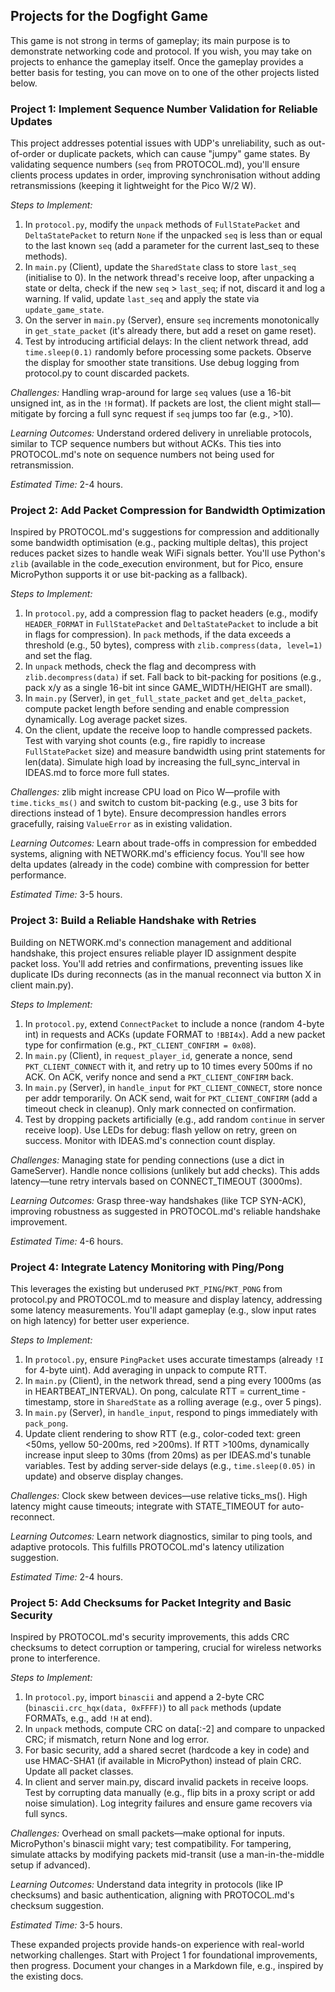 
## Projects for the Dogfight Game

This game is not strong in terms of gameplay; its main purpose is to demonstrate networking code
and protocol. If you wish, you may take on projects to enhance the gameplay itself. Once the gameplay
provides a better basis for testing, you can move on to one of the other projects listed below.


### Project 1: Implement Sequence Number Validation for Reliable Updates
This project addresses potential issues with UDP's unreliability, such as out-of-order or duplicate
packets, which can cause "jumpy" game states. By validating sequence numbers (`seq` from PROTOCOL.md),
you'll ensure clients process updates in order, improving synchronisation without adding retransmissions
(keeping it lightweight for the Pico W/2 W).

*Steps to Implement:*
1. In `protocol.py`, modify the `unpack` methods of `FullStatePacket` and `DeltaStatePacket` to return
   `None` if the unpacked `seq` is less than or equal to the last known `seq` (add a parameter for the
   current last_seq to these methods).
2. In `main.py` (Client), update the `SharedState` class to store `last_seq` (initialise to 0). In the
   network thread's receive loop, after unpacking a state or delta, check if the new `seq` > `last_seq`;
   if not, discard it and log a warning. If valid, update `last_seq` and apply the state via `update_game_state`.
3. On the server in `main.py` (Server), ensure `seq` increments monotonically in `get_state_packet`
   (it's already there, but add a reset on game reset).
4. Test by introducing artificial delays: In the client network thread, add `time.sleep(0.1)` randomly
   before processing some packets. Observe the display for smoother state transitions. Use debug logging
   from protocol.py to count discarded packets.

*Challenges:* Handling wrap-around for large `seq` values (use a 16-bit unsigned int, as in the `!H` format).
If packets are lost, the client might stall—mitigate by forcing a full sync request if `seq` jumps too far
(e.g., >10).

*Learning Outcomes:* Understand ordered delivery in unreliable protocols, similar to TCP sequence numbers
but without ACKs. This ties into PROTOCOL.md's note on sequence numbers not being used for retransmission.

*Estimated Time:* 2-4 hours.


### Project 2: Add Packet Compression for Bandwidth Optimization
Inspired by PROTOCOL.md's suggestions for compression and additionally some bandwidth optimisation
(e.g., packing multiple deltas), this project reduces packet sizes to handle weak WiFi signals better.
You'll use Python's `zlib` (available in the code_execution environment, but for Pico, ensure MicroPython
supports it or use bit-packing as a fallback).

*Steps to Implement:*
1. In `protocol.py`, add a compression flag to packet headers (e.g., modify `HEADER_FORMAT` in
   `FullStatePacket` and `DeltaStatePacket` to include a bit in flags for compression). In `pack`
   methods, if the data exceeds a threshold (e.g., 50 bytes), compress with `zlib.compress(data, level=1)`
   and set the flag.
2. In `unpack` methods, check the flag and decompress with `zlib.decompress(data)` if set. Fall back
   to bit-packing for positions (e.g., pack x/y as a single 16-bit int since GAME_WIDTH/HEIGHT are small).
3. In `main.py` (Server), in `get_full_state_packet` and `get_delta_packet`, compute packet length
   before sending and enable compression dynamically. Log average packet sizes.
4. On the client, update the receive loop to handle compressed packets. Test with varying shot counts
   (e.g., fire rapidly to increase `FullStatePacket` size) and measure bandwidth using print statements
   for len(data). Simulate high load by increasing the full_sync_interval in IDEAS.md to force more full states.

*Challenges:* zlib might increase CPU load on Pico W—profile with `time.ticks_ms()` and switch to custom
bit-packing (e.g., use 3 bits for directions instead of 1 byte). Ensure decompression handles errors gracefully,
raising `ValueError` as in existing validation.

*Learning Outcomes:* Learn about trade-offs in compression for embedded systems, aligning with NETWORK.md's
efficiency focus. You'll see how delta updates (already in the code) combine with compression for better performance.

*Estimated Time:* 3-5 hours.


### Project 3: Build a Reliable Handshake with Retries
Building on NETWORK.md's connection management and additional handshake, this project ensures reliable player
ID assignment despite packet loss. You'll add retries and confirmations, preventing issues like duplicate IDs
during reconnects (as in the manual reconnect via button X in client main.py).

*Steps to Implement:*
1. In `protocol.py`, extend `ConnectPacket` to include a nonce (random 4-byte int) in requests and ACKs
   (update FORMAT to `!BBI4x`). Add a new packet type for confirmation (e.g., `PKT_CLIENT_CONFIRM = 0x08`).
2. In `main.py` (Client), in `request_player_id`, generate a nonce, send `PKT_CLIENT_CONNECT` with it, and
   retry up to 10 times every 500ms if no ACK. On ACK, verify nonce and send a `PKT_CLIENT_CONFIRM` back.
3. In `main.py` (Server), in `handle_input` for `PKT_CLIENT_CONNECT`, store nonce per addr temporarily.
   On ACK send, wait for `PKT_CLIENT_CONFIRM` (add a timeout check in cleanup). Only mark connected on confirmation.
4. Test by dropping packets artificially (e.g., add random `continue` in server receive loop). Use LEDs
   for debug: flash yellow on retry, green on success. Monitor with IDEAS.md's connection count display.

*Challenges:* Managing state for pending connections (use a dict in GameServer). Handle nonce collisions
(unlikely but add checks). This adds latency—tune retry intervals based on CONNECT_TIMEOUT (3000ms).

*Learning Outcomes:* Grasp three-way handshakes (like TCP SYN-ACK), improving robustness as suggested
in PROTOCOL.md's reliable handshake improvement.

*Estimated Time:* 4-6 hours.


### Project 4: Integrate Latency Monitoring with Ping/Pong
This leverages the existing but underused `PKT_PING`/`PKT_PONG` from protocol.py and PROTOCOL.md to measure
and display latency, addressing some latency measurements. You'll adapt gameplay (e.g., slow input
rates on high latency) for better user experience.

*Steps to Implement:*
1. In `protocol.py`, ensure `PingPacket` uses accurate timestamps (already `!I` for 4-byte uint). Add
   averaging in unpack to compute RTT.
2. In `main.py` (Client), in the network thread, send a ping every 1000ms (as in HEARTBEAT_INTERVAL).
   On pong, calculate RTT = current_time - timestamp, store in `SharedState` as a rolling average
   (e.g., over 5 pings).
3. In `main.py` (Server), in `handle_input`, respond to pings immediately with `pack_pong`.
4. Update client rendering to show RTT (e.g., color-coded text: green <50ms, yellow 50-200ms, red >200ms).
   If RTT >100ms, dynamically increase input sleep to 30ms (from 20ms) as per IDEAS.md's tunable variables.
   Test by adding server-side delays (e.g., `time.sleep(0.05)` in update) and observe display changes.

*Challenges:* Clock skew between devices—use relative ticks_ms(). High latency might cause timeouts;
integrate with STATE_TIMEOUT for auto-reconnect.

*Learning Outcomes:* Learn network diagnostics, similar to ping tools, and adaptive protocols.
This fulfills PROTOCOL.md's latency utilization suggestion.

*Estimated Time:* 2-4 hours.


### Project 5: Add Checksums for Packet Integrity and Basic Security
Inspired by PROTOCOL.md's security improvements, this adds CRC checksums to detect corruption or tampering,
crucial for wireless networks prone to interference.

*Steps to Implement:*
1. In `protocol.py`, import `binascii` and append a 2-byte CRC (`binascii.crc_hqx(data, 0xFFFF)`) to
   all `pack` methods (update FORMATs, e.g., add `!H` at end).
2. In `unpack` methods, compute CRC on data[:-2] and compare to unpacked CRC; if mismatch, return None
   and log error.
3. For basic security, add a shared secret (hardcode a key in code) and use HMAC-SHA1 (if available
   in MicroPython) instead of plain CRC. Update all packet classes.
4. In client and server main.py, discard invalid packets in receive loops. Test by corrupting data
   manually (e.g., flip bits in a proxy script or add noise simulation). Log integrity failures and
   ensure game recovers via full syncs.

*Challenges:* Overhead on small packets—make optional for inputs. MicroPython's binascii might vary;
test compatibility. For tampering, simulate attacks by modifying packets mid-transit (use a
man-in-the-middle setup if advanced).

*Learning Outcomes:* Understand data integrity in protocols (like IP checksums) and basic authentication,
aligning with PROTOCOL.md's checksum suggestion.

*Estimated Time:* 3-5 hours.

These expanded projects provide hands-on experience with real-world networking challenges.
Start with Project 1 for foundational improvements, then progress. Document your changes in
a Markdown file, e.g., inspired by the existing docs.

